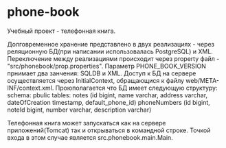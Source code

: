 # phone-book

Учебный проект - телефонная книга.

Долговременное хранение представлено в двух реализациях - через реляционную БД(при написании использовалась PostgreSQL) и XML.
Переключение между реализациями происходит через property файл - "src/phonebook/prop.properties". 
Параметр PHONE_BOOK_VERSION прнимает два занчения: SQLDB и XML.
Доступ к БД на сервере осуществляется через InitialContext, обращающися к файлу web/META-INF/context.xml.
Проюполагается что БД имеет следующую структуру:
schema: pbulic
    tables: notes (id bigint, name varchar, address varchar, dateOfCreation timestamp, default_phone_id)
            phoneNumbers (id bigint, noteId bigint, number varchar, description varchar)



Телефонная книга может запускаться как на сервере приложений(Tomcat) так и открываться в командной строке. 
Точкой входа в этом случае является src.phonebook.main.Main.